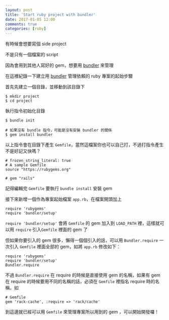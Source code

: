 ```yaml
---
layout: post
title: 'Start ruby project with bundler'
date: 2017-01-05 12:00
comments: true
categories: [ruby]
---
```

有時候會想要寫個 side project

不是只有一個檔案的 script

因為會用到其他人寫好的 gem，想要用 [bundler][bundler] 來管理

在這裡紀錄一下建立用 [bundler][bundler] 管理依賴的 ruby 專案的起始步驟

<!--more-->

首先先建立一個目錄，並移動到該目錄下

```
$ mkdir project
$ cd project
```

執行指令初始化目錄

```
$ bundle init

# 如果沒有 bundle 指令，可能是沒有安裝 bundler 的關係
$ gem install bundler 
```

以上指令會在目錄下產生 `Gemfile`，當然這檔案你也可以自己打，不過打指令產生不是好記又快嗎？

```
# frozen_string_literal: true
# A sample Gemfile
source "https://rubygems.org"

# gem "rails"
```

記得編輯完 `Gemfile` 要執行 `bundle install` 安裝 gem

接下來新增一個作為專案起始檔案 `app.rb`，在檔案開頭加上

```
require 'rubygems'
require 'bundler/setup'
```

`require 'bundler/setup'` 會將 `Gemfile` 的 gem 加入到 `LOAD_PATH` 裡，這樣就可以用 `require` 引入`Gemfile` 裡面的 gem 了

但如果你要引入的 gem 很多，懶得一個個引入的話，可以用 `Bundler.require` 一次引入 `Gemfile` 裡面全部的 gem，如將 `app.rb` 修改如下：

```
require 'rubygems'
require 'bundler/setup'
Bundler.require
```

不過 `Bundler.require` 在 require 的時候是直接使用 gem 的名稱，如果有 gem 在 require 的時候要用不同的名稱的話，必須在 `Gemfile` 裡指名 require 時的名稱，如

```
# Gemfile
gem 'rack-cache', :require => 'rack/cache'
```

到這邊就已經可以用 `Gemfile` 來管理專案所以用到的 gem ，可以開始開發囉！

[bundler]: http://bundler.io/